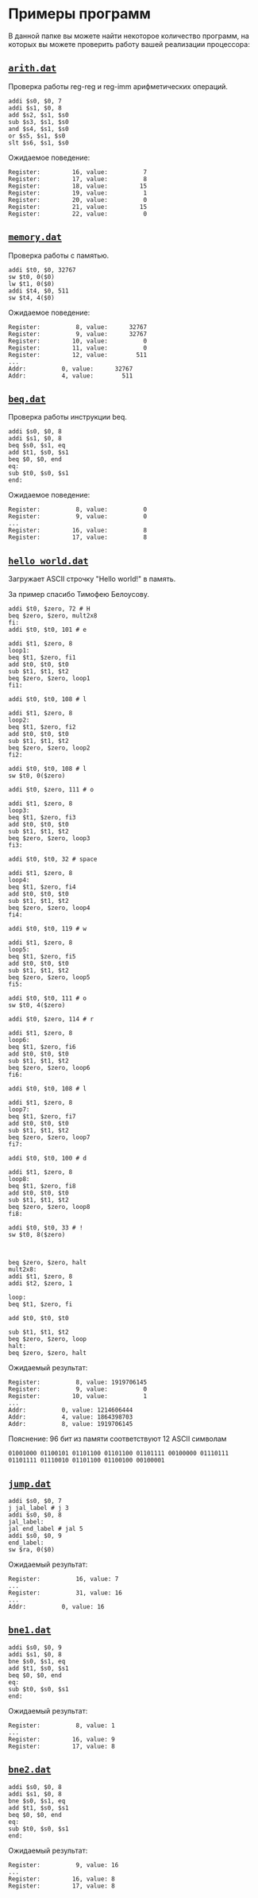 # Примеры программ

В данной папке вы можете найти некоторое количество программ, на которых вы можете проверить
работу вашей реализации процессора:

## [`arith.dat`](./arith.dat)

Проверка работы reg-reg и reg-imm арифметических операций.

```
addi $s0, $0, 7
addi $s1, $0, 8
add $s2, $s1, $s0
sub $s3, $s1, $s0
and $s4, $s1, $s0
or $s5, $s1, $s0
slt $s6, $s1, $s0
```

Ожидаемое поведение:
```
Register:         16, value:          7
Register:         17, value:          8
Register:         18, value:         15
Register:         19, value:          1
Register:         20, value:          0
Register:         21, value:         15
Register:         22, value:          0
```

## [`memory.dat`](./memory.dat)

Проверка работы с памятью.

```
addi $t0, $0, 32767
sw $t0, 0($0)
lw $t1, 0($0)
addi $t4, $0, 511
sw $t4, 4($0)
```

Ожидаемое поведение:

```
Register:          8, value:      32767
Register:          9, value:      32767
Register:         10, value:          0
Register:         11, value:          0
Register:         12, value:        511
...
Addr:          0, value:      32767
Addr:          4, value:        511
```

## [`beq.dat`](./beq.dat)

Проверка работы инструкции beq.

```
addi $s0, $0, 8
addi $s1, $0, 8
beq $s0, $s1, eq
add $t1, $s0, $s1
beq $0, $0, end
eq:
sub $t0, $s0, $s1
end:
```

Ожидаемое поведение:
```
Register:          8, value:          0
Register:          9, value:          0
...
Register:         16, value:          8
Register:         17, value:          8
```

## [`hello_world.dat`](./hello_world.dat)

Загружает ASCII строчку "Hello world!" в память.

За пример спасибо Тимофею Белоусову.

```
addi $t0, $zero, 72 # H
beq $zero, $zero, mult2x8
fi:
addi $t0, $t0, 101 # e

addi $t1, $zero, 8
loop1:
beq $t1, $zero, fi1
add $t0, $t0, $t0
sub $t1, $t1, $t2
beq $zero, $zero, loop1
fi1:

addi $t0, $t0, 108 # l

addi $t1, $zero, 8
loop2:
beq $t1, $zero, fi2
add $t0, $t0, $t0
sub $t1, $t1, $t2
beq $zero, $zero, loop2
fi2:

addi $t0, $t0, 108 # l
sw $t0, 0($zero)

addi $t0, $zero, 111 # o

addi $t1, $zero, 8
loop3:
beq $t1, $zero, fi3
add $t0, $t0, $t0
sub $t1, $t1, $t2
beq $zero, $zero, loop3
fi3:

addi $t0, $t0, 32 # space

addi $t1, $zero, 8
loop4:
beq $t1, $zero, fi4
add $t0, $t0, $t0
sub $t1, $t1, $t2
beq $zero, $zero, loop4
fi4:

addi $t0, $t0, 119 # w

addi $t1, $zero, 8
loop5:
beq $t1, $zero, fi5
add $t0, $t0, $t0
sub $t1, $t1, $t2
beq $zero, $zero, loop5
fi5:

addi $t0, $t0, 111 # o
sw $t0, 4($zero)

addi $t0, $zero, 114 # r

addi $t1, $zero, 8
loop6:
beq $t1, $zero, fi6
add $t0, $t0, $t0
sub $t1, $t1, $t2
beq $zero, $zero, loop6
fi6:

addi $t0, $t0, 108 # l

addi $t1, $zero, 8
loop7:
beq $t1, $zero, fi7
add $t0, $t0, $t0
sub $t1, $t1, $t2
beq $zero, $zero, loop7
fi7:

addi $t0, $t0, 100 # d

addi $t1, $zero, 8
loop8:
beq $t1, $zero, fi8
add $t0, $t0, $t0
sub $t1, $t1, $t2
beq $zero, $zero, loop8
fi8:

addi $t0, $t0, 33 # !
sw $t0, 8($zero)



beq $zero, $zero, halt
mult2x8:
addi $t1, $zero, 8
addi $t2, $zero, 1

loop:
beq $t1, $zero, fi

add $t0, $t0, $t0

sub $t1, $t1, $t2
beq $zero, $zero, loop
halt:
beq $zero, $zero, halt
```

Ожидаемый результат:
```
Register:          8, value: 1919706145
Register:          9, value:          0
Register:         10, value:          1
...
Addr:          0, value: 1214606444
Addr:          4, value: 1864398703
Addr:          8, value: 1919706145
```

Пояснение: 96 бит из памяти соответствуют 12 ASCII символам
```
01001000 01100101 01101100 01101100 01101111 00100000 01110111 01101111 01110010 01101100 01100100 00100001
```

## [`jump.dat`](./jump.dat)

```
addi $s0, $0, 7
j jal_label # j 3
addi $s0, $0, 8
jal_label:
jal end_label # jal 5
addi $s0, $0, 9
end_label:
sw $ra, 0($0)
```
Ожидаемый результат:
```
Register:          16, value: 7
...
Register:          31, value: 16
...
Addr:          0, value: 16
```

## [`bne1.dat`](./bne1.dat)

```
addi $s0, $0, 9
addi $s1, $0, 8
bne $s0, $s1, eq
add $t1, $s0, $s1
beq $0, $0, end
eq:
sub $t0, $s0, $s1
end:
```
Ожидаемый результат:
```
Register:          8, value: 1
...
Register:         16, value: 9
Register:         17, value: 8
```

## [`bne2.dat`](./bne2.dat)

```
addi $s0, $0, 8
addi $s1, $0, 8
bne $s0, $s1, eq
add $t1, $s0, $s1
beq $0, $0, end
eq:
sub $t0, $s0, $s1
end:
```
Ожидаемый результат:
```
Register:          9, value: 16
...
Register:         16, value: 8
Register:         17, value: 8
```
